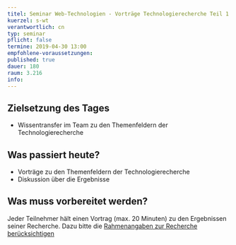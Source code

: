 ```yaml
---
titel: Seminar Web-Technologien - Vorträge Technologierecherche Teil 1
kuerzel: s-wt
verantwortlich: cn
typ: seminar
pflicht: false
termine: 2019-04-30 13:00
empfohlene-voraussetzungen: 
published: true
dauer: 180
raum: 3.216
info: 
---
```


## Zielsetzung des Tages
- Wissentransfer im Team zu den Themenfeldern der Technologierecherche

## Was passiert heute?
- Vorträge zu den Themenfeldern der Technologierecherche
- Diskussion über die Ergebnisse

## Was muss vorbereitet werden?
Jeder Teilnehmer hält einen Vortrag (max. 20 Minuten) zu den Ergebnissen seiner Recherche. Dazu bitte die [Rahmenangaben zur Recherche berücksichtigen](https://github.com/th-koeln/mi-master-wtw/wiki/SS2019:-Technologierecherche-f%C3%BCr-Projekt-Q)


